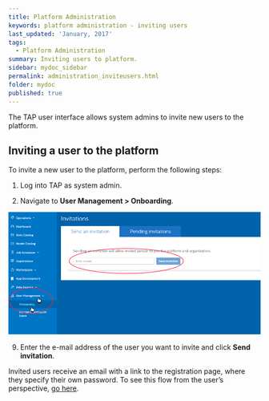 ```yaml
---
title: Platform Administration
keywords: platform administration - inviting users
last_updated: 'January, 2017'
tags:
  - Platform Administration
summary: Inviting users to platform. 
sidebar: mydoc_sidebar
permalink: administration_inviteusers.html
folder: mydoc
published: true
---
```


The TAP user interface allows system admins to invite new users to the platform.

## Inviting a user to the platform

To invite a new user to the platform, perform the following steps:

1. Log into TAP as system admin.

9. Navigate to **User Management > Onboarding**.  

![](/images/PlatformAdmin_Onboard_Invite_v8.png)  

9. Enter the e-mail address of the user you want to invite and click **Send invitation**.

Invited users receive an email with a link to the registration page, where they specify their own password. To see this flow from the user’s perspective, [go here](/Account-Access/acctaccess_accessing.md).

